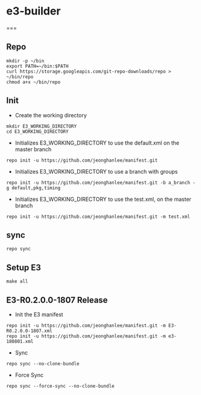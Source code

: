 # e3-builder
===


## Repo

```
mkdir -p ~/bin
export PATH=~/bin:$PATH
curl https://storage.googleapis.com/git-repo-downloads/repo > ~/bin/repo
chmod a+x ~/bin/repo
```


## Init

* Create the working directory
```
mkdir E3_WORKING_DIRECTORY
cd E3_WORKING_DIRECTORY
```

* Initializes E3_WORKING_DIRECTORY to use the default.xml on the master branch

```
repo init -u https://github.com/jeonghanlee/manifest.git
```


* Initializes E3_WORKING_DIRECTORY to use a branch with groups
```
repo init -u https://github.com/jeonghanlee/manifest.git -b a_branch -g default,pkg,timing 
```

* Initializes E3_WORKING_DIRECTORY to use the test.xml, on the master branch
```
repo init -u https://github.com/jeonghanlee/manifest.git -m test.xml
```


## sync

```
repo sync
```

## Setup E3
```
make all
```

## E3-R0.2.0.0-1807 Release

* Init the E3 manifest
```
repo init -u https://github.com/jeonghanlee/manifest.git -m E3-R0.2.0.0-1807.xml
repo init -u https://github.com/jeonghanlee/manifest.git -m e3-180801.xml
```
* Sync
```
repo sync --no-clone-bundle
```
* Force Sync
```
repo sync --force-sync --no-clone-bundle
```
